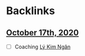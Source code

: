 
# Backlinks
## [October 17th, 2020](<October 17th, 2020.md>)
- [ ] Coaching [Lý Kim Ngân](<Lý Kim Ngân.md>)

